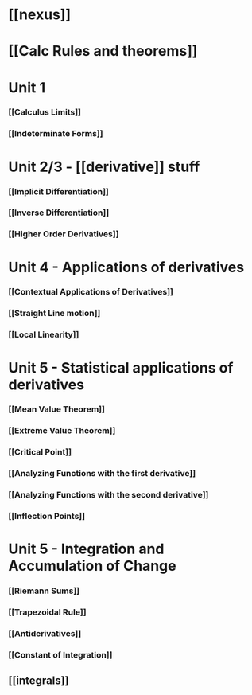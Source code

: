 # [[nexus]]
# [[Calc Rules and theorems]]
# Unit 1
### [[Calculus Limits]]
### [[Indeterminate Forms]]
# Unit 2/3 - [[derivative]] stuff

### [[Implicit Differentiation]]

### [[Inverse Differentiation]]

### [[Higher Order Derivatives]]

# Unit 4 - Applications of derivatives
### [[Contextual Applications of Derivatives]]

### [[Straight Line motion]]
### [[Local Linearity]]
# Unit 5 - Statistical applications of derivatives
### [[Mean Value Theorem]]
### [[Extreme Value Theorem]]
### [[Critical Point]]

### [[Analyzing Functions with the first derivative]]
### [[Analyzing Functions with the second derivative]]
### [[Inflection Points]]
# Unit 5 - Integration and Accumulation of Change

### [[Riemann Sums]]
### [[Trapezoidal Rule]]
### [[Antiderivatives]]
### [[Constant of Integration]]
## [[integrals]]